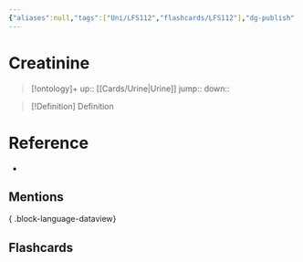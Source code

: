 ```yaml
---
{"aliases":null,"tags":["Uni/LFS112","flashcards/LFS112"],"dg-publish":true,"permalink":"/cards/creatinine/","dgPassFrontmatter":true}
---
```


# Creatinine

> [!ontology]+
> up:: [[Cards/Urine\|Urine]]
> jump:: 
> down:: 

> [!Definition] Definition

# Reference

- 

## Mentions


{ .block-language-dataview}

## Flashcards